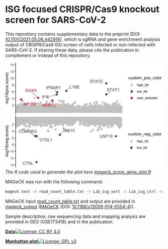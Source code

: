 # ISG focused CRISPR/Cas9 knockout screen for SARS-CoV-2

This repository contains supplementary data to the preprint (DOI: [10.1101/2021.05.06.442916](https://doi.org/10.1101/2021.05.06.442916)), which is sgRNA and gene enrichment analysis output of CRISPR/Cas9 ISG screen of cells infected or non-infected with SARS-CoV-2. If sharing these data, please cite the publication in complement or instead of this repository.

![MAGeCK scores plot for antivaral (positive) on proviral (negative) ISGs ](./manhattan_plot/mageck_score_plot.png)
*The R code used to generate the plot here [mageck_score_gene_plot.R](./manhattan_plot/mageck_score_gene_plot.R)*

MAGeCK was run with the following command:
```bash
mageck test -k read_count_table.txt -t Lib_isg_sort -c Lib_isg_ctrl -n MageckLibISG_CoVclust --pdf-report --keep-tmp --sort-criteria pos
```

MAGeCK input [read_count_table.txt](./mageck/read_count_table.txt) and output are provided in [mageck_output](./mageck) ([MAGeCK](https://sourceforge.net/projects/mageck/) (DOI: [10.1186/s13059-014-0554-4](https://doi.org/10.1186/s13059-014-0554-4))).

Sample description, raw sequencing data and mapping analysis are provided in GEO (GSE173418) and in the publication.





[__Data__](./mageck)[![License: CC BY 4.0](https://licensebuttons.net/l/by/4.0/80x15.png)](https://creativecommons.org/licenses/by/4.0/)

[__Manhattan plot__](./manhattan_plot/mageck_score_gene_plot.R)[![License: GPL v3](https://img.shields.io/badge/License-GPLv3-blue.svg)](https://www.gnu.org/licenses/gpl-3.0)
